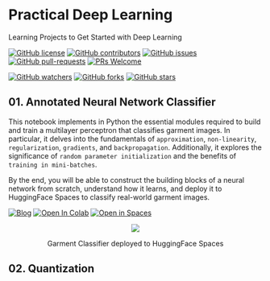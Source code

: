 # Practical Deep Learning 

Learning Projects to Get Started with Deep Learning

[![GitHub license](https://img.shields.io/github/license/dcarpintero/deep-learning-notebooks.svg)](https://github.com/dcarpintero/deep-learning-notebooks/blob/master/LICENSE)
[![GitHub contributors](https://img.shields.io/github/contributors/dcarpintero/deep-learning-notebooks.svg)](https://GitHub.com/dcarpintero/deep-learning-notebooks/graphs/contributors/)
[![GitHub issues](https://img.shields.io/github/issues/dcarpintero/deep-learning-notebooks.svg)](https://GitHub.com/dcarpintero/deep-learning-notebooks/issues/)
[![GitHub pull-requests](https://img.shields.io/github/issues-pr/dcarpintero/deep-learning-notebooks.svg)](https://GitHub.com/dcarpintero/deep-learning-notebooks/pulls/)
[![PRs Welcome](https://img.shields.io/badge/PRs-welcome-brightgreen.svg?style=flat-square)](http://makeapullrequest.com)

[![GitHub watchers](https://img.shields.io/github/watchers/dcarpintero/deep-learning-notebooks.svg?style=social&label=Watch)](https://GitHub.com/dcarpintero/deep-learning-notebooks/watchers/)
[![GitHub forks](https://img.shields.io/github/forks/dcarpintero/deep-learning-notebooks.svg?style=social&label=Fork)](https://GitHub.com/dcarpintero/deep-learning-notebooks/network/)
[![GitHub stars](https://img.shields.io/github/stars/dcarpintero/deep-learning-notebooks.svg?style=social&label=Star)](https://GitHub.com/dcarpintero/deep-learning-notebooks/stargazers/)

## 01. Annotated Neural Network Classifier

This notebook implements in Python the essential modules required to build and train a multilayer perceptron that classifies garment images. In particular, it delves into the fundamentals of `approximation`, `non-linearity`, `regularization`, `gradients`, and `backpropagation`. Additionally, it explores the significance of `random parameter initialization` and the benefits of `training in mini-batches`.

By the end, you will be able to construct the building blocks of a neural network from scratch, understand how it learns, and deploy it to HuggingFace Spaces to classify real-world garment images.

[![Blog](https://img.shields.io/badge/Read-Blog-orange)](https://huggingface.co/blog/dcarpintero/building-a-neural-network-for-image-classification)
[![Open In Colab](https://colab.research.google.com/assets/colab-badge.svg)](https://colab.research.google.com/github/dcarpintero/nn-image-classifier/blob/main/nb.image.classifier.ipynb)
[![Open in Spaces](https://huggingface.co/datasets/huggingface/badges/resolve/main/open-in-hf-spaces-sm-dark.svg)](https://huggingface.co/spaces/dcarpintero/fashion-image-recognition)

<p align="center">
  <img src="https://cdn-uploads.huggingface.co/production/uploads/64a13b68b14ab77f9e3eb061/bvC2A3Cb2zn81h_neojtH.png">
</p>

<p align="center">Garment Classifier deployed to HuggingFace Spaces</p>

## 02. Quantization